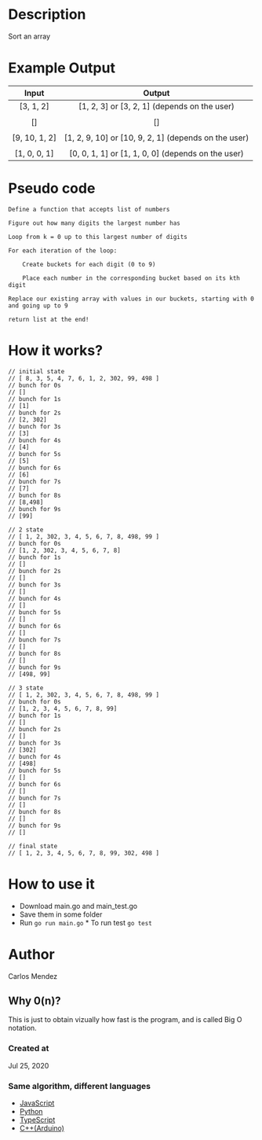 # Description

Sort an array

# Example Output

|     Input     |                        Output                        |
| :-----------: | :--------------------------------------------------: |
|   [3, 1, 2]   |     [1, 2, 3] or [3, 2, 1] (depends on the user)     |
|               |                                                      |
|      []       |                          []                          |
|               |                                                      |
| [9, 10, 1, 2] | [1, 2, 9, 10] or [10, 9, 2, 1] (depends on the user) |
|               |                                                      |
| [1, 0, 0, 1]  |  [0, 0, 1, 1] or [1, 1, 0, 0] (depends on the user)  |

# Pseudo code

```
Define a function that accepts list of numbers

Figure out how many digits the largest number has

Loop from k = 0 up to this largest number of digits

For each iteration of the loop:

    Create buckets for each digit (0 to 9)

    Place each number in the corresponding bucket based on its kth digit

Replace our existing array with values in our buckets, starting with 0 and going up to 9

return list at the end!
```

# How it works?

```
// initial state
// [ 8, 3, 5, 4, 7, 6, 1, 2, 302, 99, 498 ]
// bunch for 0s
// []
// bunch for 1s
// [1]
// bunch for 2s
// [2, 302]
// bunch for 3s
// [3]
// bunch for 4s
// [4]
// bunch for 5s
// [5]
// bunch for 6s
// [6]
// bunch for 7s
// [7]
// bunch for 8s
// [8,498]
// bunch for 9s
// [99]

// 2 state
// [ 1, 2, 302, 3, 4, 5, 6, 7, 8, 498, 99 ]
// bunch for 0s
// [1, 2, 302, 3, 4, 5, 6, 7, 8]
// bunch for 1s
// []
// bunch for 2s
// []
// bunch for 3s
// []
// bunch for 4s
// []
// bunch for 5s
// []
// bunch for 6s
// []
// bunch for 7s
// []
// bunch for 8s
// []
// bunch for 9s
// [498, 99]

// 3 state
// [ 1, 2, 302, 3, 4, 5, 6, 7, 8, 498, 99 ]
// bunch for 0s
// [1, 2, 3, 4, 5, 6, 7, 8, 99]
// bunch for 1s
// []
// bunch for 2s
// []
// bunch for 3s
// [302]
// bunch for 4s
// [498]
// bunch for 5s
// []
// bunch for 6s
// []
// bunch for 7s
// []
// bunch for 8s
// []
// bunch for 9s
// []

// final state
// [ 1, 2, 3, 4, 5, 6, 7, 8, 99, 302, 498 ]
```

# How to use it

-   Download main.go and main_test.go
-   Save them in some folder
-   Run `go run main.go` \* To run test `go test`

# Author

Carlos Mendez

## Why 0(n)?

This is just to obtain vizually how fast is the program, and is called Big O notation.

### Created at

Jul 25, 2020

### Same algorithm, different languages

-   [JavaScript](https://github.com/cjairm/javascript/tree/master/Algorithms-JS/019_radix_sort)
-   [Python](https://github.com/cjairm/python/tree/master/Algoritms-Py/019_radix_sort)
-   [TypeScript](https://github.com/cjairm/typescript/tree/master/Algorithms-TS/019_radix_sort)
-   [C++(Arduino)](https://github.com/cjairm/arduino/tree/master/Algorithms-Cpp/019_radix_sort)
